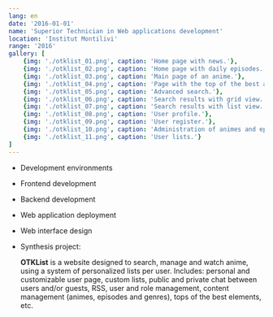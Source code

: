 ```yaml
---
lang: en
date: '2016-01-01'
name: 'Superior Technician in Web applications development'
location: 'Institut Montilivi'
range: '2016'
gallery: [
    {img: './otklist_01.png', caption: 'Home page with news.'},
    {img: './otklist_02.png', caption: 'Home page with daily episodes.'},
    {img: './otklist_03.png', caption: 'Main page of an anime.'},
    {img: './otklist_04.png', caption: 'Page with the top of the best animes.'},
    {img: './otklist_05.png', caption: 'Advanced search.'},
    {img: './otklist_06.png', caption: 'Search results with grid view.'},
    {img: './otklist_07.png', caption: 'Search results with list view.'},
    {img: './otklist_08.png', caption: 'User profile.'},
    {img: './otklist_09.png', caption: 'User register.'},
    {img: './otklist_10.png', caption: 'Administration of animes and episodes.'},
    {img: './otklist_11.png', caption: 'User lists.'}
]
---
```


- Development environments
- Frontend development
- Backend development
- Web application deployment
- Web interface design
- Synthesis project:
  
   **OTKList** is a website designed to search, manage and watch anime, using a system of personalized lists per user. Includes: personal and customizable user page, custom lists, public and private chat between users and/or guests, RSS, user and role management, content management (animes, episodes and genres), tops of the best elements, etc.